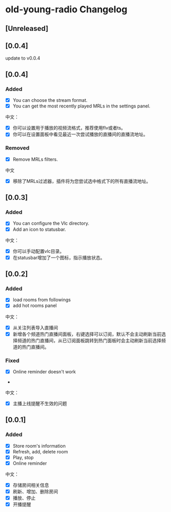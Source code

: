 <!-- Keep a Changelog guide -> https://keepachangelog.com -->

# old-young-radio Changelog

## [Unreleased]

## [0.0.4]
update to v0.0.4

## [0.0.4]
### Added
- [x] You can choose the stream format.
- [x] You can get the most recently played MRLs in the settings panel.

中文：
- [x] 你可以设置用于播放的视频流格式，推荐使用flv或者ts。
- [x] 你可以在设置面板中看见最近一次尝试播放的直播间的直播流地址。

### Removed
- [x] Remove MRLs filters.

中文
- [x] 移除了MRLs过滤器，插件将为您尝试选中格式下的所有直播流地址。

## [0.0.3]
### Added
- [x] You can configure the Vlc directory. 
- [x] Add an icon to statusbar.
 
中文：
- [x] 你可以手动配置vlc目录。
- [x] 在statusbar增加了一个图标，指示播放状态。

## [0.0.2]
### Added
- [x] load rooms from followings
- [x] add hot rooms panel

中文：
- [x] 从关注列表导入直播间
- [x] 新增各个频道热门直播间面板，右键选择可以订阅，默认不会主动刷新当前选择频道的热门直播间，从已订阅面板跳转到热门面板时会主动刷新当前选择频道的热门直播间。

### Fixed
- [x] Online reminder doesn't work
- 
中文：
- [x] 主播上线提醒不生效的问题

## [0.0.1]
### Added
- [x] Store room's information
- [x] Refresh, add, delete room
- [x] Play, stop
- [x] Online reminder

中文：
- [x] 存储房间相关信息
- [x] 刷新、增加、删除房间
- [x] 播放、停止
- [x] 开播提醒